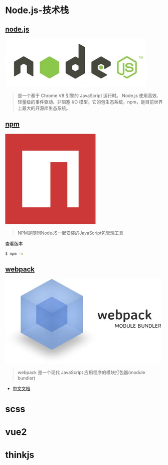 # Node.js-技术栈

## [node.js](https://nodejs.org)

![](/static/images/nodejs_logo.jpg)

> 是一个基于 Chrome V8 引擎的 JavaScript 运行时。 Node.js 使用高效、轻量级的事件驱动、非阻塞 I/O 模型。它的包生态系统，npm，是目前世界上最大的开源库生态系统。

## [npm](https://www.npmjs.com/)

![](/static/images/npm_logo.png)

> NPM是随同NodeJS一起安装的JavaScript包管理工具

查看版本

```sh
$ npm -v
```

## [webpack](http://webpack.github.io/)

![](/static/images/webpack_logo.jpg)

> webpack 是一个现代 JavaScript 应用程序的模块打包器(module bundler)

* [中文文档](https://doc.webpack-china.org/concepts/)

# scss

# vue2

# thinkjs